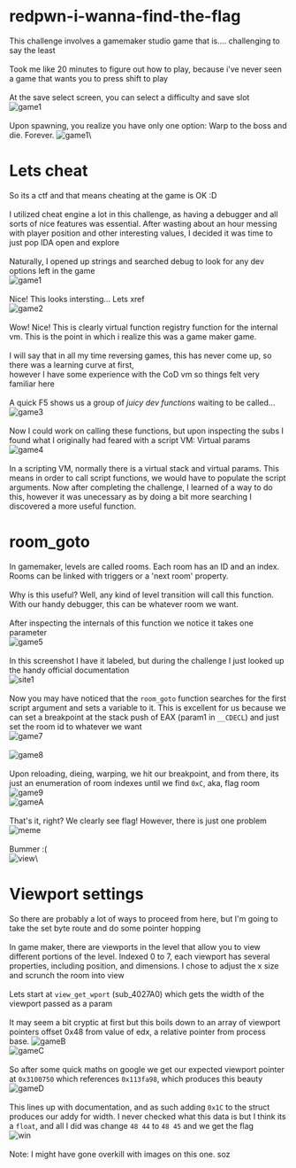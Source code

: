 # redpwn-i-wanna-find-the-flag
This challenge involves a gamemaker studio game that is.... challenging to say the least\
\
Took me like 20 minutes to figure out how to play, because i've never seen a game that wants you to press shift to play\
\
At the save select screen, you can select a difficulty and save slot\
![game1](/img/game1.png)\
\
Upon spawning, you realize you have only one option: Warp to the boss and die. Forever.
![game1](/img/gamegif.gif)\

# Lets cheat
So its a ctf and that means cheating at the game is OK :D\
\
I utilized cheat engine a lot in this challenge, as having a debugger and all sorts of nice features was essential.
After wasting about an hour messing with player position and other interesting values, I decided it was time to just pop IDA open and explore\
\
Naturally, I opened up strings and searched debug to look for any dev options left in the game\
![game1](/img/gida1.png)\
\
Nice! This looks intersting... Lets xref\
![game2](/img/gida2.png)\
\
Wow! Nice! This is clearly virtual function registry function for the internal vm. This is the point in which i realize this was a game maker game.\
\
I will say that in all my time reversing games, this has never come up, so there was a learning curve at first,\
however I have some experience with the CoD vm so things felt very familiar here\
\
A quick F5 shows us a group of *juicy dev functions* waiting to be called...\
![game3](/img/gida3.png)\
\
Now I could work on calling these functions, but upon inspecting the subs I found what I originally had feared with a script VM: Virtual params\
![game4](/img/gida4.png)\
\
In a scripting VM, normally there is a virtual stack and virtual params. This means in order to call script functions, we would have to populate the script arguments. Now after completing the challenge, I learned of a way to do this, however it was unecessary as by doing a bit more searching I discovered a more useful function.

# room_goto
In gamemaker, levels are called rooms. Each room has an ID and an index. Rooms can be linked with triggers or a 'next room' property.\
\
Why is this useful? Well, any kind of level transition will call this function. With our handy debugger, this can be whatever room we want.\
\
After inspecting the internals of this function we notice it takes one parameter\
![game5](/img/gida5.png)\
\
In this screenshot I have it labeled, but during the challenge I just looked up the handy official documentation\
![site1](/img/site1.png)\
\
Now you may have noticed that the `room_goto` function searches for the first script argument and sets a variable to it. This is excellent for us because we can set a breakpoint at the stack push of EAX (param1 in `__CDECL`) and just set the room id to whatever we want\
![game7](/img/gida7.png)\
\
![game8](/img/gida8.png)\
\
Upon reloading, dieing, warping, we hit our breakpoint, and from there, its just an enumeration of room indexes until we find `0xC`, aka, flag room\
![game9](/img/gida9.png)\
![gameA](/img/gidaA.png)\
\
That's it, right? We clearly see flag! However, there is just one problem\
![meme](/img/meme.jpg)\
\
Bummer :( \
![view](/img/view.gif)\

# Viewport settings
So there are probably a lot of ways to proceed from here, but I'm going to take the set byte route and do some pointer hopping\
\
In game maker, there are viewports in the level that allow you to view different portions of the level. Indexed 0 to 7, each viewport has several properties, including position, and dimensions. I chose to adjust the x size and scrunch the room into view\
\
Lets start at `view_get_wport` (sub_4027A0) which gets the width of the viewport passed as a param\
\
It may seem a bit cryptic at first but this boils down to an array of viewport pointers offset 0x48 from value of edx, a relative pointer from process base.
![gameB](/img/gidaB.png)\
![gameC](/img/gidaC.png)\
\
So after some quick maths on google we get our expected viewport pointer at `0x3100750` which references `0x113fa98`, which produces this beauty\
![gameD](/img/gidaD.png)\
\
This lines up with documentation, and as such adding `0x1C` to the struct produces our addy for width. I never checked what this data is but I think its a `float`, and all I did was change `48 44` to `48 45` and we get the flag\
![win](/img/win.png)\
\
Note: I might have gone overkill with images on this one. soz
